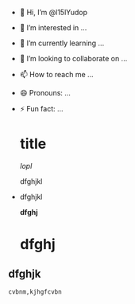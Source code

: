 - 👋 Hi, I’m @l15lYudop
- 👀 I’m interested in ...
- 🌱 I’m currently learning ...
- 💞️ I’m looking to collaborate on ...
- 📫 How to reach me ...
- 😄 Pronouns: ...
- ⚡ Fun fact: ...
  # title
  *lopl*
  
  dfghjkl
  
- dfghjkl
  
  **dfghj**

  dfghj
  ======
dfghjk
--------

    cvbnm,kjhgfcvbn
<!---
l15lYudop/l15lYudop is a ✨ special ✨ repository because its `README.md` (this file) appears on your GitHub profile.
You can click the Preview link to take a look at your changes.
--->
